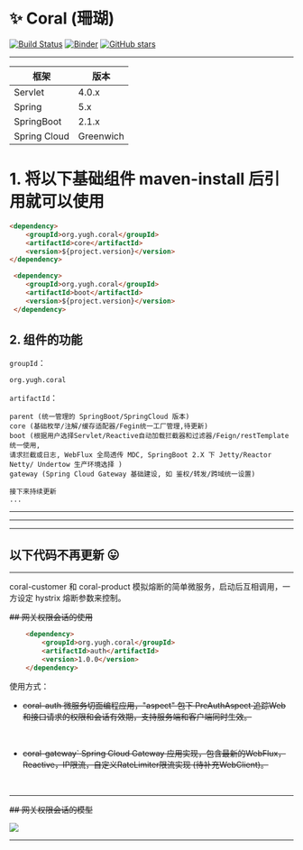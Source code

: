 # :sparkles: Coral (珊瑚) 

[![Build Status](https://travis-ci.org/yugenhai108/coral.svg?branch=master)](https://travis-ci.org/yugenhai108/coral)
[![Binder](https://mybinder.org/badge_logo.svg)](https://mybinder.org/v2/gh/yugenhai108/coral/master)
[![GitHub stars](https://img.shields.io/github/stars/yugenhai108/coral)](https://github.com/yugenhai108/coral/stargazers)

------

| 框架         | 版本      |
| ------------ | --------- |
| Servlet      | 4.0.x     |
| Spring       | 5.x       |
| SpringBoot   | 2.1.x     |
| Spring Cloud | Greenwich |


# 1. 将以下基础组件 maven-install 后引用就可以使用

```html
<dependency>
    <groupId>org.yugh.coral</groupId>
    <artifactId>core</artifactId>
    <version>${project.version}</version>
</dependency>

 <dependency>
    <groupId>org.yugh.coral</groupId>
    <artifactId>boot</artifactId>
    <version>${project.version}</version>
 </dependency>

```

## 2. 组件的功能
`groupId`：
```text
org.yugh.coral
```

`artifactId`：
```text
parent (统一管理的 SpringBoot/SpringCloud 版本)
core (基础枚举/注解/缓存适配器/Fegin统一工厂管理,待更新)
boot (根据用户选择Servlet/Reactive自动加载拦截器和过滤器/Feign/restTemplate统一使用,
请求拦截或日志, WebFlux 全局透传 MDC, SpringBoot 2.X 下 Jetty/Reactor Netty/ Undertow 生产环境选择 )
gateway (Spring Cloud Gateway 基础建设, 如 鉴权/转发/跨域统一设置)

接下来持续更新
...

```

------
------
------

## 以下代码不再更新 :stuck_out_tongue:

***

coral-customer 和 coral-product 模拟熔断的简单微服务，启动后互相调用，一方设定 hystrix 熔断参数来控制。

~~## 网关权限会话的使用~~
```html
    <dependency>
        <groupId>org.yugh.coral</groupId>
        <artifactId>auth</artifactId>
        <version>1.0.0</version>
    </dependency>
```
使用方式：

* ~~coral-auth 微服务切面编程应用，"aspect" 包下 PreAuthAspect 追踪Web和接口请求的权限和会话有效期，支持服务端和客户端同时生效。~~
</br>

* ~~coral-gateway` Spring Cloud Gateway 应用实现，包含最新的WebFlux，Reactive，IP限流，自定义RateLimiter限流实现 (待补充WebClient)。~~
</br>

***

~~## 网关权限会话的模型~~

![](https://github.com/yugenhai108/coral/blob/master/about/gateway-sso.png)
</br>
***

